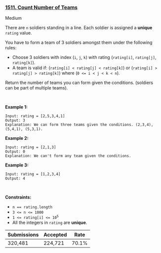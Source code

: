 ### [1511. Count Number of Teams](https://leetcode.com/problems/count-number-of-teams/description/?envType=daily-question&envId=2024-07-29)

Medium

There are `` n `` soldiers standing in a line. Each soldier is assigned a __unique__ `` rating `` value.

You have to form a team of 3 soldiers amongst them under the following rules:

*   Choose 3 soldiers with index (`` i ``, `` j ``, `` k ``) with rating (`` rating[i] ``, `` rating[j] ``, `` rating[k] ``).
*   A team is valid if: (`` rating[i] < rating[j] < rating[k] ``) or (`` rating[i] > rating[j] > rating[k] ``) where (`` 0 <= i < j < k < n ``).

Return the number of teams you can form given the conditions. (soldiers can be part of multiple teams).

 

<strong class="example">Example 1:</strong>

```
Input: rating = [2,5,3,4,1]
Output: 3
Explanation: We can form three teams given the conditions. (2,3,4), (5,4,1), (5,3,1). 
```

<strong class="example">Example 2:</strong>

```
Input: rating = [2,1,3]
Output: 0
Explanation: We can't form any team given the conditions.
```

<strong class="example">Example 3:</strong>

```
Input: rating = [1,2,3,4]
Output: 4
```

 

__Constraints:__

*   `` n == rating.length ``
*   `` 3 <= n <= 1000 ``
*   <code>1 <= rating[i] <= 10<sup>5</sup></code>
*   All the integers in `` rating `` are __unique__.

| Submissions    | Accepted     | Rate   |
| -------------- | ------------ | ------ |
| 320,481 | 224,721 | 70.1% |